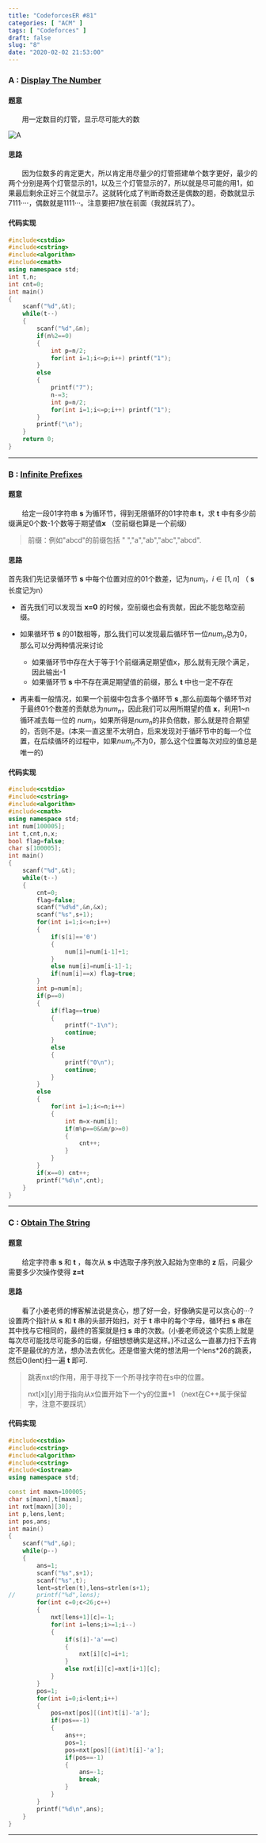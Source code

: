 ```yaml
---
title: "CodeforcesER #81"
categories: [ "ACM" ]
tags: [ "Codeforces" ]
draft: false
slug: "8"
date: "2020-02-02 21:53:00"
---
```


###  A : [Display The Number](https://codeforces.com/contest/1295/problem/A)

#### 题意

​	&nbsp; &nbsp; &nbsp; 用一定数目的灯管，显示尽可能大的数

![A](https://s2.ax1x.com/2020/02/02/1te6Re.md.png)


<!--more-->

#### 思路

​	&nbsp; &nbsp; &nbsp; 因为位数多的肯定更大，所以肯定用尽量少的灯管搭建单个数字更好，最少的两个分别是两个灯管显示的1，以及三个灯管显示的7，所以就是尽可能的用1，如果最后剩余正好三个就显示7。这就转化成了判断奇数还是偶数的题，奇数就显示7111····，偶数就是1111···。注意要把7放在前面（我就踩坑了）。

#### 代码实现

```cpp
#include<cstdio>
#include<cstring>
#include<algorithm>
#include<cmath>
using namespace std;
int t,n;
int cnt=0;
int main()
{
	scanf("%d",&t);
	while(t--)
	{
		scanf("%d",&n);
		if(n%2==0)
		{
			int p=n/2;
			for(int i=1;i<=p;i++) printf("1");
		}
		else
		{
			printf("7");
			n-=3;
			int p=n/2;
			for(int i=1;i<=p;i++) printf("1");
		}
		printf("\n");
	}
	return 0;
} 
```



***

### B : [Infinite Prefixes](https://codeforces.com/contest/1295/problem/B)

#### 题意

​	&nbsp; &nbsp; &nbsp; 给定一段01字符串 **s** 为循环节，得到无限循环的01字符串 **t**，求 **t** 中有多少前缀满足0个数-1个数等于期望值**x** （空前缀也算是一个前缀）

> 前缀：例如"abcd"的前缀包括 " ","a","ab","abc","abcd".

#### 思路  

首先我们先记录循环节 **s** 中每个位置对应的01个数差，记为$num_i，i\in[1,n]$ （ **s** 长度记为n） 

 +  首先我们可以发现当 **x=0** 的时候，空前缀也会有贡献，因此不能忽略空前缀。
 +  如果循环节 **s** 的01数相等，那么我们可以发现最后循环节一位$num_n$总为0，那么可以分两种情况来讨论
    + 如果循环节中存在大于等于1个前缀满足期望值x，那么就有无限个满足，因此输出-1
    + 如果循环节 **s** 中不存在满足期望值的前缀，那么 **t** 中也一定不存在

+ 再来看一般情况，如果一个前缀中包含多个循环节 **s** ,那么前面每个循环节对于最终01个数差的贡献总为$num_n$，因此我们可以用所期望的值 **x**，利用1~n 循环减去每一位的 $num_i$，如果所得是$num_n$的非负倍数，那么就是符合期望的，否则不是。(本来一直这里不太明白，后来发现对于循环节中的每一个位置，在后续循环的过程中，如果$num_n$不为0，那么这个位置每次对应的值总是唯一的)

#### 代码实现

```cpp
#include<cstdio>
#include<cstring>
#include<algorithm>
#include<cmath>
using namespace std;
int num[100005];
int t,cnt,n,x;
bool flag=false;
char s[100005];
int main()
{
	scanf("%d",&t);
	while(t--)
	{
		cnt=0;
		flag=false;
		scanf("%d%d",&n,&x);
		scanf("%s",s+1);
		for(int i=1;i<=n;i++)
		{
			if(s[i]=='0')
			{
				num[i]=num[i-1]+1;				
			}
			else num[i]=num[i-1]-1;
			if(num[i]==x) flag=true;
		}
		int p=num[n];
		if(p==0)
		{
			if(flag==true)
			{
				printf("-1\n");
				continue;
			}
			else
			{
				printf("0\n");
				continue;
			}
		}
		else 
		{
			for(int i=1;i<=n;i++)
			{
				int m=x-num[i];
				if(m%p==0&&m/p>=0) 
				{
					cnt++;
				}
			}
		}
		if(x==0) cnt++;
		printf("%d\n",cnt);
	}
}
```



****

### C : [Obtain The String](https://codeforces.com/contest/1295/problem/C)

#### 题意

​	&nbsp; &nbsp; &nbsp; 给定字符串 **s** 和 **t** ，每次从 **s** 中选取子序列放入起始为空串的 **z** 后，问最少需要多少次操作使得 **z=t**

#### 思路

​	&nbsp; &nbsp; &nbsp; 看了小姜老师的博客解法说是贪心，想了好一会，好像确实是可以贪心的···? 设置两个指针从 **s** 和 **t** 串的头部开始扫，对于 **t** 串中的每个字母，循环扫 **s** 串在其中找与它相同的，最终的答案就是扫 **s** 串的次数。(小姜老师说这个实质上就是每次尽可能找尽可能多的后缀，仔细想想确实是这样。)不过这么一直暴力扫下去肯定不是最优的方法，想办法去优化。还是借鉴大佬的想法用一个lens\*26的跳表，然后O(lent)扫一遍 **t** 即可.

> 跳表nxt的作用，用于寻找下一个所寻找字符在s中的位置。
>
> nxt\[x\]\[y\]用于指向从x位置开始下一个y的位置+1 （next在C++属于保留字，注意不要踩坑）

#### 代码实现

```cpp
#include<cstdio>
#include<cstring>
#include<algorithm>
#include<cstring>
#include<iostream>
using namespace std;

const int maxn=100005;
char s[maxn],t[maxn];
int nxt[maxn][30];
int p,lens,lent;
int pos,ans; 
int main()
{
	scanf("%d",&p);
	while(p--)
	{
		ans=1;
		scanf("%s",s+1);
		scanf("%s",t);
		lent=strlen(t),lens=strlen(s+1);
//		printf("%d",lens);
		for(int c=0;c<26;c++)
		{
			nxt[lens+1][c]=-1;
			for(int i=lens;i>=1;i--)
			{
				if(s[i]-'a'==c)
				{
					nxt[i][c]=i+1;
				}
				else nxt[i][c]=nxt[i+1][c];
			}
		}
		pos=1;
		for(int i=0;i<lent;i++)
		{
			pos=nxt[pos][(int)t[i]-'a'];
			if(pos==-1)
			{
				ans++;
				pos=1;
				pos=nxt[pos][(int)t[i]-'a'];
				if(pos==-1)
				{
					ans=-1;
					break;
				}
			}
		}
		printf("%d\n",ans);
	}
}
```

***